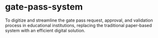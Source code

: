 # gate-pass-system
To digitize and streamline the gate pass request, approval, and validation process in educational institutions, replacing the traditional paper-based system with an efficient digital solution.
